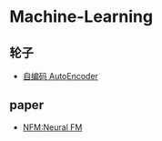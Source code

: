 # Machine-Learning

## 轮子
+ [自编码 AutoEncoder](https://github.com/batch-norm/Machine-Learning/tree/master/AutoEncoder)

## paper
+ [NFM:Neural FM](https://github.com/batch-norm/Machine-Learning/tree/master/NFM)




